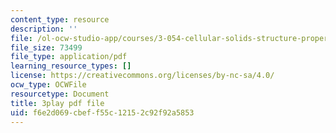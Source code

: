 ```yaml
---
content_type: resource
description: ''
file: /ol-ocw-studio-app/courses/3-054-cellular-solids-structure-properties-and-applications-spring-2015/f6e2d069cbeff55c12152c92f92a5853_4zpQwirFsbk.pdf
file_size: 73499
file_type: application/pdf
learning_resource_types: []
license: https://creativecommons.org/licenses/by-nc-sa/4.0/
ocw_type: OCWFile
resourcetype: Document
title: 3play pdf file
uid: f6e2d069-cbef-f55c-1215-2c92f92a5853
---
```

